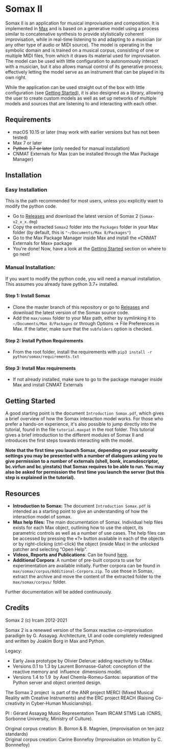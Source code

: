 # Somax II
Somax II is an application for musical improvisation and composition. It is implemented in [Max](https://cycling74.com/products/max/) and is based on a generative model using a process similar to concatenative synthesis to provide stylistically coherent improvisation, while in real-time listening to and adapting to a musician (or any other type of audio or MIDI source). The model is operating in the symbolic domain and is trained on a musical corpus, consisting of one or multiple MIDI files, from which it draws its material used for improvisation. The model can be used with little configuration to autonomously interact with a musician, but it also allows manual control of its generative process, effectively letting the model serve as an instrument that can be played in its own right.

While the application can be used straight out of the box with little configuration (see [Getting Started](#Getting-started)), it is also designed as a library, allowing the user to create custom models as well as set up networks of multiple models and sources that are listening to and interacting with each other.

## Requirements

* macOS 10.15 or later (may work with earlier versions but has not been tested)
* Max 7 or later
* ~~Python 3.7 or later~~ (only needed for manual installation)
* CNMAT Externals for Max (can be installed through the Max Package Manager)

## Installation

### Easy Installation
This is the path recommended for most users, unless you explicitly want to modify the python code.
* Go to [Releases](https://github.com/DYCI2/Somax2/releases) and download the latest version of Somax 2 (`Somax-v2_x_x.dmg`)
* Copy the extracted `Somax2` folder  into the `Packages` folder in your Max folder (by default, this is `"~/Documents/Max 8/Packages"`)
* Go to the Max Package Manager inside Max and install the «CNMAT Externals for Max» package
* You're done! Now, have a look at the [Getting Started](#getting-started) section on where to go next!


### Manual Installation:
If you want to modify the python code, you will need a manual installation. This assumes you already have python 3.7+ installed.
#### Step 1: Install Somax
* Clone the master branch of this repository or go to [Releases](https://github.com/DYCI2/Somax2/releases) and download the latest version of the Somax source code.
* Add the `max/somax` folder to your Max path, either by symlinking it to `~/Documents/Max 8/Packages` or through Options -> File Preferences in Max. If the latter, make sure that the `subfolders` option is checked.

#### Step 2: Install Python Requirements 
* From the root folder, install the requirements with `pip3 install -r python/somax/requirements.txt`

#### Step 3: Install Max requirements
* If not already installed, make sure to go to the package manager inside Max and install CNMAT Externals

## Getting Started
A good starting point is the document `Introduction Somax.pdf`, which gives a brief overview of how the Somax interaction model works. For those who prefer a hands-on experience, it's also possible to jump directly into the tutorial, found in the file `tutorial.maxpat` in the root folder. This tutorial gives a brief introduction to the different modules of Somax II and introduces the first steps towards interacting with the model. 

**Note that the first time you launch Somax, depending on your security settings you may be presented with a number of dialogues asking you to give permission to a number of externals (shell, bonk, ircamdescriptor, bc.virfun and bc.yinstats) that Somax requires to be able to run. You may also be asked for permission the first time you launch the server (but this step is explained in the tutorial).**

## Resources

* **Introduction to Somax:** The document `Introduction Somax.pdf` is intended as a starting point to give an understanding of how the interaction model of somax.
* **Max help files:** The main documentation of Somax. Individual help files exists for each Max object, outlining how to use the object, its parametric controls as well as a number of use cases. The help files can be accessed by pressing the «?» button available in each of the objects or by right-clicking (ctrl-click) the object (inside Max) in the unlocked patcher and selecting "Open Help".
* **Videos, Reports and Publications**: Can be found [here](http://repmus.ircam.fr/somax/home).
* **Additional Corpora**: A number of pre-built corpora to use for experimentation are available initially. Further corpora can be found in `max/somax/corpus/Additional-Corpora.zip`. To use those in Somax, extract the archive and move the content of the extracted folder to the `max/somax/corpus/` folder.

Further documentation will be added continuously.

## Credits
Somax 2 (c) Ircam 2012-2021

Somax 2 is a renewed version of the Somax reactive co-improvisation paradigm by G. Assayag.
Architecture, UI and code completely redesigned and written by Joakim Borg in Max and Python.

Legacy:
* Early Java prototype by Olivier Delerue: adding reactivity to OMax.
* Versions 0.1 to 1.3 by Laurent Bonnasse-Gahot: conception of the reactive memory and  influence  dimensions model.
* Versions 1.4 to 1.9  by Axel Chemla-Romeu-Santos: separation of the Python server and object oriented design.

The Somax 2 project  is part of the ANR project MERCI (Mixed Musical Reality with Creative Instruments) and the ERC project REACH (Raising Co-creativity in Cyber-Human Musicianship).

PI : Gérard Assayag
Music Representation Team
IRCAM STMS Lab (CNRS, Sorbonne University, Ministry of Culture).

Original corpus creation: B. Borron & B. Magnien, (improvisation on ten jazz standards)  
Original corpus creation: Carine Bonnefoy (Improvisation on Intuition by C. Bonnnefoy)